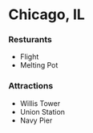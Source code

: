 # Chicago, IL
### Resturants
- Flight
- Melting Pot

### Attractions
- Willis Tower
- Union Station
- Navy Pier
